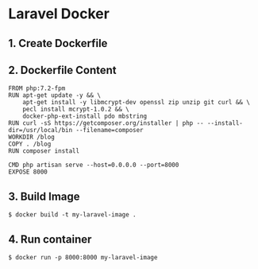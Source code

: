 # Laravel Docker

## 1. Create Dockerfile

## 2. Dockerfile Content
```
FROM php:7.2-fpm
RUN apt-get update -y && \
    apt-get install -y libmcrypt-dev openssl zip unzip git curl && \
    pecl install mcrypt-1.0.2 && \
    docker-php-ext-install pdo mbstring
RUN curl -sS https://getcomposer.org/installer | php -- --install-dir=/usr/local/bin --filename=composer
WORKDIR /blog
COPY . /blog
RUN composer install

CMD php artisan serve --host=0.0.0.0 --port=8000
EXPOSE 8000
```

## 3. Build Image 
```
$ docker build -t my-laravel-image .
```

## 4. Run container
```
$ docker run -p 8000:8000 my-laravel-image
```

